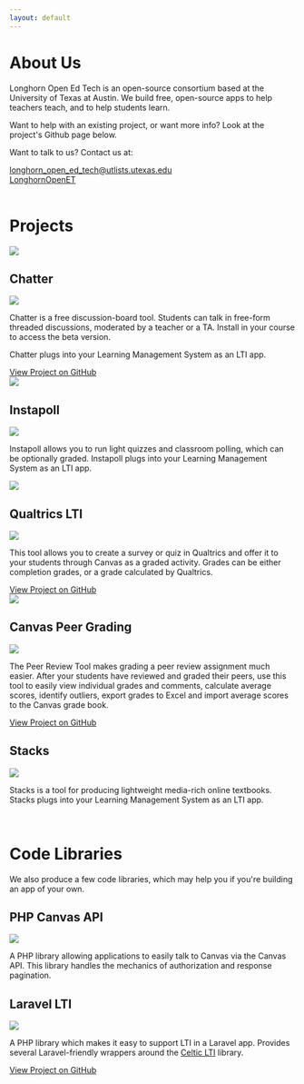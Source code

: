 ```yaml
---
layout: default
---
```


<link rel="stylesheet" href="https://cdnjs.cloudflare.com/ajax/libs/font-awesome/5.15.2/css/all.min.css" integrity="sha512-HK5fgLBL+xu6dm/Ii3z4xhlSUyZgTT9tuc/hSrtw6uzJOvgRr2a9jyxxT1ely+B+xFAmJKVSTbpM/CuL7qxO8w==" crossorigin="anonymous" />
<style>
.product_screenshot {
  width:200px;
  height:200px;
  margin-left:10px;
  margin-right:10px;
}
</style>

# About Us

Longhorn Open Ed Tech is an open-source consortium based at the University of Texas at Austin.  We build free, open-source apps to help teachers teach, and to help students learn.

Want to help with an existing project, or want more info?  Look at the project's Github page below.

Want to talk to us?  Contact us at:
<div class="contact-links">
  <a class="icon-link" href="mailto:longhorn_open_ed_tech@utlists.utexas.edu">
    <div class="icon"><i class="fas fa-envelope"></i></div>
    <div>longhorn_open_ed_tech@utlists.utexas.edu</div>
  </a>
  <a class="icon-link" href="https://twitter.com/LonghornOpenET" target="blank">
    <div class="icon"><i class="fab fa-twitter"></i></div>
    <div>LonghornOpenET</div>
  </a>
</div>
<br clear="all">

# Projects

<div class="card">
  <div class="col-1">
    <img src="./images/chatter-logo.svg">
  </div>
  <div class="col-2">
    <div class="project-header">
      <h2>Chatter</h2>
      <img src="./images/status_beta.svg">
    </div>
    <div class="decorative-underline"></div>
    <p>Chatter is a free discussion-board tool.  Students can talk in free-form threaded discussions, moderated by a teacher or a TA.  Install in your course to access the beta version.</p>
    <p>Chatter plugs into your Learning Management System as an LTI app.</p>
    <a class="icon-link" href="https://github.com/longhornopen/chatter" target="blank">
      <div class="icon"><i class="fab fa-github" size="md"></i></div>
      <div>View Project on GitHub</div>
    </a>
  </div>
</div>

<div class="card">
  <div class="col-1">
    <img src="./images/instapoll-logo.svg">
  </div>
  <div class="col-2">
    <div class="project-header">
      <h2>Instapoll</h2>
      <img src="./images/status_coming_soon.svg">
    </div>
    <div class="decorative-underline"></div>
    <p>Instapoll allows you to run light quizzes and classroom polling, which can be optionally graded.  Instapoll plugs into your Learning Management System as an LTI app.</p>
    <!-- TODO: link Instapoll GitHub when avail -->
    <!-- <a class="icon-link" href="" target="blank">
      <div class="icon"><i class="fab fa-github" size="md"></i></div>
      <div>View Project on GitHub</div>
    </a> -->
  </div>
</div>

<div class="card">
  <div class="col-1">
    <img src="./images/qualtrics-lti-logo.png">
  </div>
  <div class="col-2">
    <div class="project-header">
      <h2>Qualtrics LTI</h2>
      <img src="./images/status_available.svg">
    </div>
    <div class="decorative-underline"></div>
    <p>This tool allows you to create a survey or quiz in Qualtrics and offer it to your students through Canvas as a graded activity. Grades can be either completion grades, or a grade calculated by Qualtrics.</p>
    <a class="icon-link" href="https://github.com/longhornopen/qualtrics-lti" target="blank">
      <div class="icon"><i class="fab fa-github" size="md"></i></div>
      <div>View Project on GitHub</div>
    </a>
  </div>
</div>

<div class="card">
  <div class="col-1">
    <img src="./images/canvas-peer-grading-logo.png">
  </div>
  <div class="col-2">
    <div class="project-header">
      <h2>Canvas Peer Grading</h2>
      <img src="./images/status_available.svg">
    </div>
    <div class="decorative-underline"></div>
    <p>The Peer Review Tool makes grading a peer review assignment much easier.  After your students have reviewed and graded their peers, use this tool to easily view individual grades and comments, calculate average scores, identify outliers, export grades to Excel and import average scores to the Canvas grade book.</p>
    <a class="icon-link" href="https://github.com/longhornopen/canvas-peer-grade-calculator" target="blank">
      <div class="icon"><i class="fab fa-github" size="md"></i></div>
      <div>View Project on GitHub</div>
    </a>
  </div>
</div>

<div class="card">
  <!-- TODO: link Stacks icon when available -->
  <!-- <div class="col-1">
    <img src="">
  </div> -->
  <div class="col-2">
    <div class="project-header">
      <h2>Stacks</h2>
      <img src="./images/status_coming_soon.svg">
    </div>
    <div class="decorative-underline"></div>
    <p>Stacks is a tool for producing lightweight media-rich online textbooks.  Stacks plugs into your Learning Management System as an LTI app.</p>
    <!-- TODO: Link Stacks GitHub link when avail -->
    <!-- <a class="icon-link" href="" target="blank">
      <div class="icon"><i class="fab fa-github" size="md"></i></div>
      <div>View Project on GitHub</div>
    </a> -->
  </div>
</div>

<br clear="all">

# Code Libraries

We also produce a few code libraries, which may help you if you're building an app of your own.

<div class="card">
  <!-- TODO: link PHP Canvas API logo if it has one -->
  <!-- <div class="col-1">
    <img src="">
  </div> -->
  <div class="col-2">
    <div class="project-header">
      <h2>PHP Canvas API</h2>
      <img src="./images/status_coming_soon.svg">
    </div>
    <div class="decorative-underline"></div>
    <p>A PHP library allowing applications to easily talk to Canvas via the Canvas API.  This library handles the mechanics of authorization and response pagination.</p>
    <!-- TODO: Link PHP Canvas API GitHub link when avail -->
    <!-- <a class="icon-link" href="" target="blank">
      <div class="icon"><i class="fab fa-github"></i></div>
      <div>View Project on GitHub</div>
    </a> -->
  </div>
</div>

<div class="card">
  <!-- TODO: link Laravel LTI logo if it has one -->
  <!-- <div class="col-1">
    <img src="">
  </div> -->
  <div class="col-2">
    <div class="project-header">
      <h2>Laravel LTI</h2>
      <img src="./images/status_beta.svg">
    </div>
    <div class="decorative-underline"></div>
    <p>A PHP library which makes it easy to support LTI in a Laravel app.  Provides several Laravel-friendly wrappers around the <a href="https://github.com/celtic-project/LTI-PHP" target="blank">Celtic LTI</a> library.</p>
    <a class="icon-link" href="https://github.com/longhornopen/laravel-celtic-lti" target="blank">
      <div class="icon"><i class="fab fa-github"></i></div>
      <div>View Project on GitHub</div>
    </a>
  </div>
</div>





